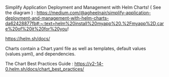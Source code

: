 Simplify Application Deployment and Management with Helm Charts!  ( See the diagram ) : https://medium.com/@agheelnair/simplify-application-deployment-and-management-with-helm-charts-da62428877fb#:~:text=helm%20install%20myapp%20.%2Fmyapp%2D,care%20of%20it%20for%20you!

https://helm.sh/docs/

Charts contain a Chart.yaml file as well as templates, default values (values.yaml), and dependencies.

The Chart Best Practices Guide : https://v2-14-0.helm.sh/docs/chart_best_practices/
